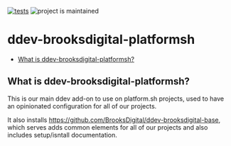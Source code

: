 [![tests](https://github.com/BrooksDigital/ddev-brooksdigital-platformsh/actions/workflows/tests.yml/badge.svg)](https://github.com/BrooksDigital/ddev-brooksdigital-platformsh/actions/workflows/tests.yml)
![project is maintained](https://img.shields.io/maintenance/yes/2024.svg)

# ddev-brooksdigital-platformsh <!-- omit in toc -->

<!-- toc -->

- [What is ddev-brooksdigital-platformsh?](#what-is-ddev-brooksdigital-platformsh)

<!-- tocstop -->

## What is ddev-brooksdigital-platformsh?

This is our main ddev add-on to use on platform.sh projects, used to have an
opinionated configuration for all of our projects.

It also installs https://github.com/BrooksDigital/ddev-brooksdigital-base, which
serves adds common elements for all of our projects and also includes
setup/isntall documentation.

